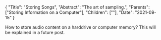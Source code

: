 {
"Title": "Storing Songs",
"Abstract": "The art of sampling.", 
"Parents": ["Storing Information on a Computer"], 
"Children": [""], 
"Date": "2021-09-15" 
}

How to store audio content on a harddrive or computer memory? This will be explained in a future post.